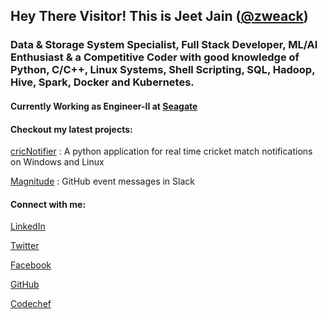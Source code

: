 ## Hey There Visitor! This is Jeet Jain ([@zweack](https://www.google.com/search?sxsrf=ALeKk02z2ZtioeFuHTYGXJIi-kgw7xcjYg:1616349264922&q=zweack&nfpr=1&sa=X&ved=2ahUKEwiG3JKe-sHvAhUxzzgGHTeBBAkQvgUoAXoECAwQMQ&biw=1366&bih=634))

### Data & Storage System Specialist, Full Stack Developer, ML/AI Enthusiast & a Competitive Coder with good knowledge of Python, C/C++, Linux Systems, Shell Scripting, SQL, Hadoop, Hive, Spark, Docker and Kubernetes.

#### Currently Working as Engineer-II at [Seagate](https://www.seagate.com/in/en/)

#### Checkout my latest projects:

[cricNotifier](https://github.com/zweack/cricNotifier) : A python application for real time cricket match notifications on Windows and Linux

[Magnitude](https://github.com/zweack/Magnitude) : GitHub event messages in Slack

#### Connect with me:

[LinkedIn](https://www.linkedin.com/in/jeetjain8/)

[Twitter](https://twitter.com/hereisjeet)

[Facebook](https://www.facebook.com/zweack)

[GitHub](https://github.com/zweack)

[Codechef](https://www.codechef.com/users/zweack)


